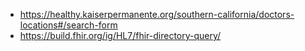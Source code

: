 
- https://healthy.kaiserpermanente.org/southern-california/doctors-locations#/search-form
- https://build.fhir.org/ig/HL7/fhir-directory-query/